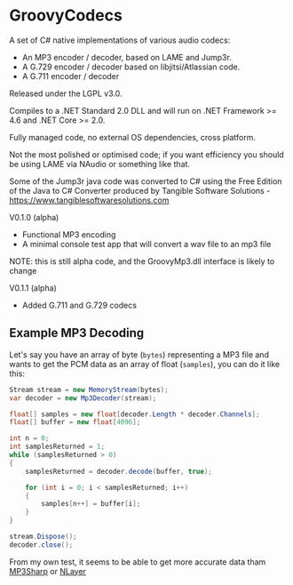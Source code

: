 # GroovyCodecs
A set of C# native implementations of various audio codecs:
- An MP3 encoder / decoder, based on LAME and Jump3r.
- A G.729 encoder / decoder based on libjitsi/Atlassian code.
- A G.711 encoder / decoder 

Released under the LGPL v3.0.

Compiles to a .NET Standard 2.0 DLL and will run on .NET Framework >= 4.6 and .NET Core >= 2.0.

Fully managed code, no external OS dependencies, cross platform.

Not the most polished or optimised code; if you want efficiency you should be using LAME via NAudio or something like that.

Some of the Jump3r java code was converted to C# using the Free Edition of the Java to C# Converter 
produced by Tangible Software Solutions - https://www.tangiblesoftwaresolutions.com

V0.1.0 (alpha)
- Functional MP3 encoding
- A minimal console test app that will convert a wav file to an mp3 file

NOTE: this is still alpha code, and the GroovyMp3.dll interface is likely to change

V0.1.1 (alpha)
- Added G.711 and G.729 codecs

## Example MP3 Decoding

Let's say you have an array of byte (`bytes`) representing a MP3 file and wants to get the PCM data as an array of float (`samples`), you can do it like this:

```csharp
Stream stream = new MemoryStream(bytes);
var decoder = new Mp3Decoder(stream);

float[] samples = new float[decoder.Length * decoder.Channels];
float[] buffer = new float[4096];

int n = 0;
int samplesReturned = 1;
while (samplesReturned > 0)
{
    samplesReturned = decoder.decode(buffer, true);

    for (int i = 0; i < samplesReturned; i++)
    {
        samples[n++] = buffer[i];
    }
}

stream.Dispose();
decoder.close();
```

From my own test, it seems to be able to get more accurate data tham [MP3Sharp](https://github.com/ZaneDubya/MP3Sharp) or [NLayer](https://github.com/naudio/NLayer)